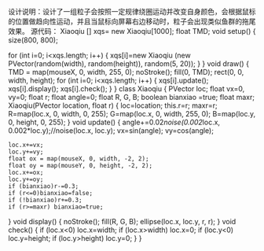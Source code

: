 设计说明：设计了一组粒子会按照一定规律绕圈运动并改变自身颜色，会根据鼠标的位置做趋向性运动，并且当鼠标向屏幕右边移动时，粒子会出现类似鱼群的拖尾效果。
源代码：
Xiaoqiu [] xqs= new Xiaoqiu[1000];
float TMD;
void setup()
{
  size(800, 800);

  for (int i=0; i<xqs.length; i++)
  {
    xqs[i]=new Xiaoqiu (new PVector(random(width), random(height)), random(5, 20));
  }
}
void draw()
{
  TMD = map(mouseX, 0, width, 255, 0);
  noStroke();
  fill(0, TMD);
  rect(0, 0, width, height);
  for (int i=0; i<xqs.length; i++)
  {
    xqs[i].update();
    xqs[i].display();
    xqs[i].check();
  }
}
class Xiaoqiu
{
  PVector loc;
  float vx=0, vy=0;
  float r;
  float angle=0;
  float R, G, B;
  boolean bianxiao =true;
  float maxr;
  Xiaoqiu(PVector location, float r)
  {
    loc=location;
    this.r=r;
    maxr=r;
    R=map(loc.x, 0, width, 0, 255);
    G=map(loc.x, 0, width, 255, 0);
    B=map(loc.y, 0, height, 0, 255);
  }
  void update()
  {
    angle+=0.02*noise(0.002*loc.x, 0.002*loc.y);//noise(loc.x, loc.y);
    vx=sin(angle);
    vy=cos(angle);

    loc.x+=vx;
    loc.y+=vy;
    float ox = map(mouseX, 0, width, -2, 2);
    float oy = map(mouseY, 0, height, -2, 2);
    loc.x+=ox;
    loc.y+=oy;
    if (bianxiao)r-=0.3;
    if (r<=0)bianxiao=false;
    if (!bianxiao)r+=0.3;
    if (r>=maxr) bianxiao=true;
  }
  void display()
  {
    noStroke();
    fill(R, G, B);
    ellipse(loc.x, loc.y, r, r);
  }
  void check()
  {
    if (loc.x<0) loc.x=width;
    if (loc.x>width) loc.x=0;
    if (loc.y<0) loc.y=height;
    if (loc.y>height) loc.y=0;
  }
}
